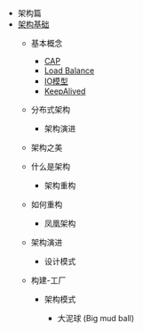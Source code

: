 * 架构篇
* [架构基础](/ArchitectureBase.md)
     * 基本概念
        * [CAP](/architecture/concept/CAP.md)
        * [Load Balance](/architecture/concept/LoadBalance.md)
        * [IO模型](/architecture/concept/IO_Model.md)
        * [KeepAlived](/architecture/concept/keepAlived.md)
     * 分布式架构
             
        * 架构演进
     
     * 架构之美
     
   * 什么是架构    
   
     * 架构重构
   
   * 如何重构               
   
     * 凤凰架构
   
   * 架构演进 
   
     * 设计模式
   
   * 构建-工厂 
   
     * 架构模式
            
        * 大泥球 (Big mud ball) 
